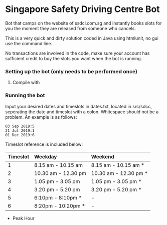 # Singapore Safety Driving Centre Bot
Bot that camps on the website of ssdcl.com.sg and instantly books slots for you the moment they are released from someone who cancels.

This is a very quick and dirty solution coded in Java using htmlunit, no gui use the command line.

No transactions are involved in the code, make sure your account has sufficient credit to buy the slots you want when the bot is running.


### Setting up the bot (only needs to be performed once)
1. Compile with

### Running the bot
Input your desired dates and timeslots in dates.txt, located in src/sdcc, seperating the date and timeslot with a colon. Whitespace should not be a problem. An example is as follows:
```
03 Sep 2019:5
21 Jul 2019:1
01 Dec 2019:6
```
Timeslot reference is included below:


| Timeslot| Weekday | Weekend  |
| :------------- |:-------------|:-----|
| 1| 8.15 am - 10.15 am | 8.15 am - 10.15 am * |
| 2| 10.30 am - 12.30 pm |10.30 am - 12.30 pm * |
| 3 | 1.05 pm - 3.05 pm | 1.05 pm - 3.05 pm * |
| 4 | 3.20 pm - 5.20 pm  | 3.20 pm - 5.20 pm * |
| 5 | 6:10pm - 8:10pm * | - |
| 6 | 8:20pm - 10:20pm * | - |
* Peak Hour


